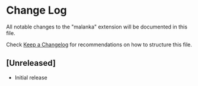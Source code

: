 # Change Log

All notable changes to the "malanka" extension will be documented in this file.

Check [Keep a Changelog](http://keepachangelog.com/) for recommendations on how to structure this file.

## [Unreleased]

- Initial release
